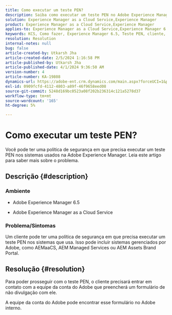 ```yaml
---
title: Como executar um teste PEN?
description: Saiba como executar um teste PEN no Adobe Experience Manager.
solution: Experience Manager as a Cloud Service,Experience Manager
product: Experience Manager as a Cloud Service,Experience Manager
applies-to: Experience Manager as a Cloud Service,Experience Manager 6.5
keywords: KCS, Como fazer, Experience Manager 6.5, Teste PEN, cliente, serviço em nuvem Experience Manager, AEM
resolution: Resolution
internal-notes: null
bug: false
article-created-by: Utkarsh Jha
article-created-date: 2/5/2024 1:16:58 PM
article-published-by: Utkarsh Jha
article-published-date: 4/1/2024 9:36:50 AM
version-number: 4
article-number: KA-19808
dynamics-url: https://adobe-ent.crm.dynamics.com/main.aspx?forceUCI=1&pagetype=entityrecord&etn=knowledgearticle&id=a150aed5-28c4-ee11-9079-6045bd006b25
exl-id: 0909fcfd-4112-4803-a89f-46f9658eed08
source-git-commit: 5248d169bc0523a08f202b236314c121a5278d37
workflow-type: tm+mt
source-wordcount: '165'
ht-degree: 5%

---
```


# Como executar um teste PEN?


Você pode ter uma política de segurança em que precisa executar um teste PEN nos sistemas usados na Adobe Experience Manager. Leia este artigo para saber mais sobre o problema.

## Descrição {#description}


### <b>Ambiente</b>

- Adobe Experience Manager 6.5


- Adobe Experience Manager as a Cloud Service




### <b>Problema/Sintomas</b>

Um cliente pode ter uma política de segurança em que precisa executar um teste PEN nos sistemas que usa. Isso pode incluir sistemas gerenciados por Adobe, como AEMaaCS, AEM Managed Services ou AEM Assets Brand Portal.


## Resolução {#resolution}


Para poder prosseguir com o teste PEN, o cliente precisará entrar em contato com a equipe da conta do Adobe que preencherá um formulário de não divulgação com ele.

A equipe da conta do Adobe pode encontrar esse formulário no Adobe interno.
